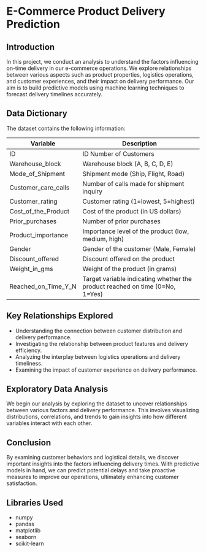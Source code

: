 # E-Commerce Product Delivery Prediction

## Introduction
In this project, we conduct an analysis to understand the factors influencing on-time delivery in our e-commerce operations. We explore relationships between various aspects such as product properties, logistics operations, and customer experiences, and their impact on delivery performance. Our aim is to build predictive models using machine learning techniques to forecast delivery timelines accurately.

## Data Dictionary
The dataset contains the following information:

| Variable             | Description                                                |
|----------------------|------------------------------------------------------------|
| ID                   | ID Number of Customers                                     |
| Warehouse_block      | Warehouse block (A, B, C, D, E)                            |
| Mode_of_Shipment     | Shipment mode (Ship, Flight, Road)                         |
| Customer_care_calls  | Number of calls made for shipment inquiry                  |
| Customer_rating      | Customer rating (1=lowest, 5=highest)                      |
| Cost_of_the_Product  | Cost of the product (in US dollars)                        |
| Prior_purchases      | Number of prior purchases                                  |
| Product_importance   | Importance level of the product (low, medium, high)        |
| Gender               | Gender of the customer (Male, Female)                      |
| Discount_offered     | Discount offered on the product                            |
| Weight_in_gms        | Weight of the product (in grams)                           |
| Reached_on_Time_Y_N  | Target variable indicating whether the product reached on time (0=No, 1=Yes)|

## Key Relationships Explored
- Understanding the connection between customer distribution and delivery performance.
- Investigating the relationship between product features and delivery efficiency.
- Analyzing the interplay between logistics operations and delivery timeliness.
- Examining the impact of customer experience on delivery performance.

## Exploratory Data Analysis
We begin our analysis by exploring the dataset to uncover relationships between various factors and delivery performance. This involves visualizing distributions, correlations, and trends to gain insights into how different variables interact with each other.

## Conclusion
By examining customer behaviors and logistical details, we discover important insights into the factors influencing delivery times. With predictive models in hand, we can predict potential delays and take proactive measures to improve our operations, ultimately enhancing customer satisfaction.


## Libraries Used
- numpy
- pandas
- matplotlib
- seaborn
- scikit-learn

